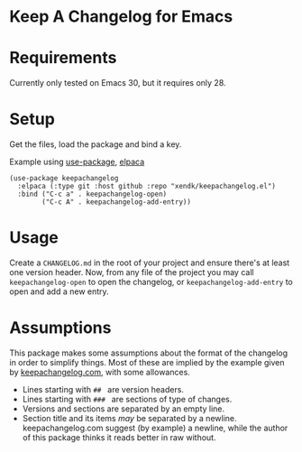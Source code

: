 # Keep A Changelog for Emacs

# Requirements

Currently only tested on Emacs 30, but it requires only 28.

# Setup

Get the files, load the package and bind a key.

Example using [use-package](https://github.com/jwiegley/use-package),
[elpaca](https://github.com/progfolio/elpaca)

``` emacs-lisp
(use-package keepachangelog
  :elpaca (:type git :host github :repo "xendk/keepachangelog.el")
  :bind ("C-c a" . keepachangelog-open)
        ("C-c A" . keepachangelog-add-entry))
```

# Usage

Create a `CHANGELOG.md` in the root of your project and ensure there's
at least one version header. Now, from any file of the project you may
call `keepachangelog-open` to open the changelog, or
`keepachangelog-add-entry` to open and add a new entry.

# Assumptions

This package makes some assumptions about the format of the changelog
in order to simplify things. Most of these are implied by the example
given by
[keepachangelog.com](https://raw.githubusercontent.com/olivierlacan/keep-a-changelog/refs/heads/main/CHANGELOG.md),
with some allowances.

- Lines starting with `## ` are version headers.
- Lines starting with `### ` are sections of type of changes.
- Versions and sections are separated by an empty line.
- Section title and its items *may* be separated by a newline.
  keepachangelog.com suggest (by example) a newline, while the author
  of this package thinks it reads better in raw without.
